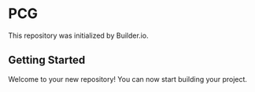 # PCG

This repository was initialized by Builder.io.

## Getting Started

Welcome to your new repository! You can now start building your project.
